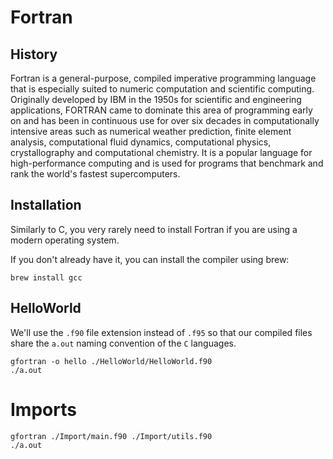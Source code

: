 # Fortran

## History

Fortran is a general-purpose, compiled imperative programming language that is especially suited to numeric computation and scientific computing. Originally developed by IBM in the 1950s for scientific and engineering applications, FORTRAN came to dominate this area of programming early on and has been in continuous use for over six decades in computationally intensive areas such as numerical weather prediction, finite element analysis, computational fluid dynamics, computational physics, crystallography and computational chemistry. It is a popular language for high-performance computing and is used for programs that benchmark and rank the world's fastest supercomputers.

## Installation

Similarly to C, you very rarely need to install Fortran if you are using a modern operating system.

If you don't already have it, you can install the compiler using brew:

```
brew install gcc
```

## HelloWorld

We'll use the `.f90` file extension instead of `.f95` so that our compiled files share the `a.out` naming convention of the `C` languages.

```
gfortran -o hello ./HelloWorld/HelloWorld.f90
./a.out
```

<!--
* https://www.tutorialspoint.com/fortran/fortran_arrays.htm
-->

# Imports

```
gfortran ./Import/main.f90 ./Import/utils.f90
./a.out
```
